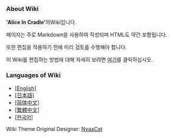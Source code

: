 ### About Wiki

<b>'Alice In Cradle'</b>의Wiki입니다.

페이지는 주로 Markdown을 사용하여 작성되며 HTML도 약간 포함됩니다.

또한 편집을 적용하기 전에 미리 검토를 수행해야 합니다.

이 Wiki를 편집하는 방법에 대해 자세히 보려면 [여기](contribution/contribute.md)를 클릭하십시오.

### Languages of Wiki

- [[English]](wiki/en/)
- [[日本語]](wiki/ja/)
- [[简体中文]](wiki/zh-hans/)
- [[繁體中文]](wiki/zh-hant/)
- [[한국어]](wiki/ko/)

Wiki Theme Original Designer: [NyaaCat](https://github.com/nyaacat)
